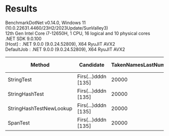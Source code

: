 ﻿# Results

BenchmarkDotNet v0.14.0, Windows 11 (10.0.22631.4460/23H2/2023Update/SunValley3)\
12th Gen Intel Core i7-12650H, 1 CPU, 16 logical and 10 physical cores\
.NET SDK 9.0.100\
  [Host]     : .NET 9.0.0 (9.0.24.52809), X64 RyuJIT AVX2\
  DefaultJob : .NET 9.0.0 (9.0.24.52809), X64 RyuJIT AVX2


| Method                  | Candidate           | TakenNamesLastNumber | Mean         | Error        | StdDev       | Ratio | RatioSD | Allocated | Alloc Ratio |
|------------------------ |-------------------- |--------------------- |-------------:|-------------:|-------------:|------:|--------:|----------:|------------:|
| StringTest              | Firs(...)dddn [135] | 20000                | 862,544.5 us | 16,777.37 us | 22,965.05 us | 1.001 |    0.04 | 6710376 B |       1.000 |
| StringHashTest          | Firs(...)dddn [135] | 20000                |   2,852.2 us |     45.84 us |     42.88 us | 0.003 |    0.00 | 7130745 B |       1.063 |
| StringHashTestNewLookup | Firs(...)dddn [135] | 20000                |     822.2 us |     14.95 us |     13.99 us | 0.001 |    0.00 |  421432 B |       0.063 |
| SpanTest                | Firs(...)dddn [135] | 20000                | 911,242.1 us | 17,998.22 us | 35,944.40 us | 1.057 |    0.05 |     416 B |       0.000 |